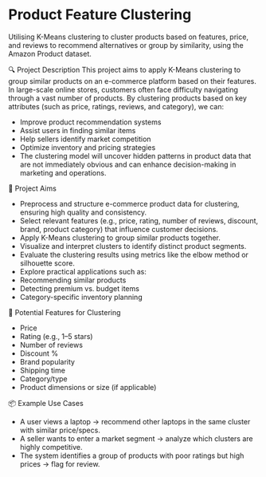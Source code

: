 # Product Feature Clustering
Utilising K-Means clustering to cluster products based on features, price, and reviews to recommend alternatives or group by similarity, using the Amazon Product dataset.

🔍 Project Description
This project aims to apply K-Means clustering to group similar products on an e-commerce platform based on their features. In large-scale online stores, customers often face difficulty navigating through a vast number of products. By clustering products based on key attributes (such as price, ratings, reviews, and category), we can:
- Improve product recommendation systems
- Assist users in finding similar items
- Help sellers identify market competition
- Optimize inventory and pricing strategies
- The clustering model will uncover hidden patterns in product data that are not immediately obvious and can enhance decision-making in marketing and operations.

🎯 Project Aims
- Preprocess and structure e-commerce product data for clustering, ensuring high quality and consistency.
- Select relevant features (e.g., price, rating, number of reviews, discount, brand, product category) that influence customer decisions.
- Apply K-Means clustering to group similar products together.
- Visualize and interpret clusters to identify distinct product segments.
- Evaluate the clustering results using metrics like the elbow method or silhouette score.
- Explore practical applications such as:
- Recommending similar products
- Detecting premium vs. budget items
- Category-specific inventory planning

🧰 Potential Features for Clustering
- Price
- Rating (e.g., 1–5 stars)
- Number of reviews
- Discount %
- Brand popularity
- Shipping time
- Category/type
- Product dimensions or size (if applicable)

📦 Example Use Cases
- A user views a laptop → recommend other laptops in the same cluster with similar price/specs.
- A seller wants to enter a market segment → analyze which clusters are highly competitive.
- The system identifies a group of products with poor ratings but high prices → flag for review.
